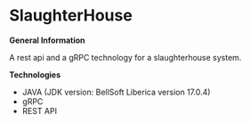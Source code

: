 # SlaughterHouse

<b>General Information</b>
<p>A rest api and a gRPC technology for a slaughterhouse system.</p> 

<b>Technologies</b>
<ul>
 <li>JAVA (JDK version: BellSoft Liberica version 17.0.4)</li>
 <li>gRPC</li>
 <li>REST API</li>
</ul>
